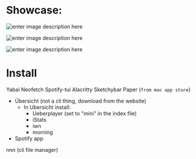 # Showcase:

![enter image description here](https://media.discordapp.net/attachments/818552953132548179/1050953652392701993/Screenshot_2022-12-08_at_9.03.29_PM.png?width=1720&height=1075)

![enter image description here](https://media.discordapp.net/attachments/818552953132548179/1050953923680272414/Screenshot_2022-12-09_at_12.49.57_PM.png?width=1720&height=1075)

![enter image description here](https://media.discordapp.net/attachments/818552953132548179/1050954146968260718/Screenshot_2022-12-09_at_6.52.55_PM.png?width=1720&height=1075)

# Install

Yabai
Neofetch
Spotify-tui
Alacritty
Sketchybar
Paper (`from mac app store`)

 - Übersicht (not a cli thing, download from the website)
	 - In Ubersicht install:
		 - Ueberplayer (set to "mini" in the index file)
		 - iStats
		 - iwn
		 - morning
- Spotify app

nnn (cli file manager)
